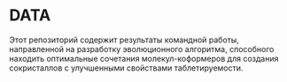 # DATA
Этот репозиторий содержит результаты командной работы, направленной на разработку эволюционного алгоритма, способного находить оптимальные сочетания молекул-коформеров для создания сокристаллов с улучшенными свойствами таблетируемости.
